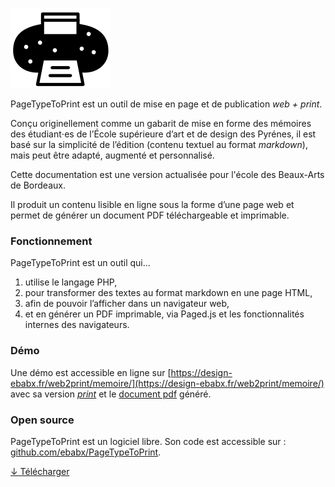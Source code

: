 ![patata](images/pttp.svg)

PageTypeToPrint est un outil de mise en page et de publication _web + print_.

Conçu originellement comme un gabarit de mise en forme des mémoires des étudiant⋅es de l’École supérieure d’art et de design des Pyrénes, il est basé sur la simplicité de l’édition (contenu textuel au format *markdown*), mais peut être adapté, augmenté et personnalisé.

Cette documentation est une version actualisée pour l'école des Beaux-Arts de Bordeaux.

Il produit un contenu lisible en ligne sous la forme d’une page web et permet de générer un document PDF téléchargeable et imprimable.

### Fonctionnement

PageTypeToPrint est un outil qui…

1. utilise le langage PHP,
1. pour transformer des textes au format markdown en une page HTML, 
1. afin de pouvoir l’afficher dans un navigateur web, 
1. et en générer un PDF imprimable, via Paged.js et les fonctionnalités internes des navigateurs.


### Démo

Une démo est accessible en ligne sur [https://design-ebabx.fr/web2print/memoire/](https://design-ebabx.fr/web2print/memoire/) avec sa version [_print_](https://design-ebabx.fr/web2print/memoire/?print) et le [document pdf](https://design-ebabx.fr/web2print/memoire/document.pdf) généré. 

### Open source

PageTypeToPrint est un logiciel libre. Son code est accessible sur : [github.com/ebabx/PageTypeToPrint](https://github.com/ebabx/PageTypeToPrint/).

<a class="bigbutton" href="https://github.com/ebabx/PageTypeToPrint/zipball/main/">↓ Télécharger </a> 
